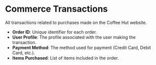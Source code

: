# Commerce Transactions

All transactions related to purchases made on the Coffee Hut website.

- **Order ID**: Unique identifier for each order.
- **User Profile**: The profile associated with the user making the transaction.
- **Payment Method**: The method used for payment (Credit Card, Debit Card, etc.).
- **Items Purchased**: List of items included in the order.

